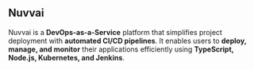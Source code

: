 ## **Nuvvai**  

Nuvvai is a **DevOps-as-a-Service** platform that simplifies project deployment with **automated CI/CD pipelines**. It enables users to **deploy, manage, and monitor** their applications efficiently using **TypeScript, Node.js, Kubernetes, and Jenkins**.
